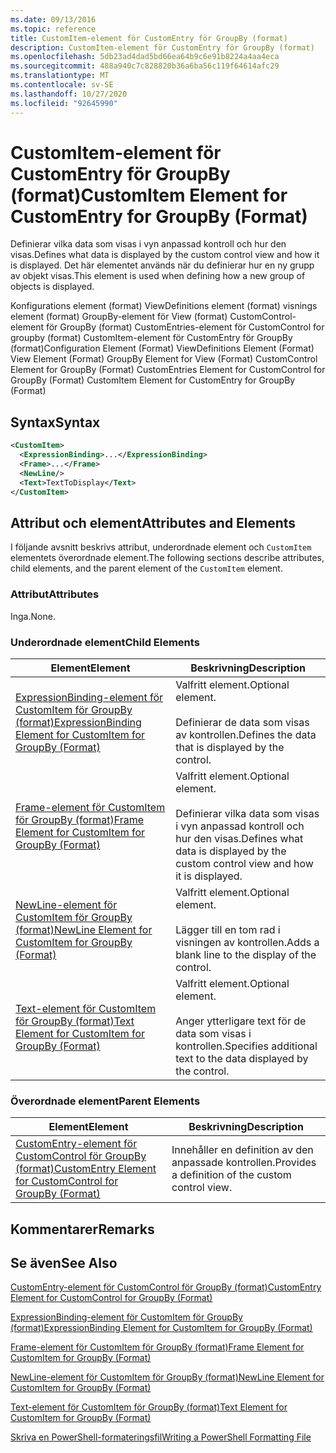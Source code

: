 ```yaml
---
ms.date: 09/13/2016
ms.topic: reference
title: CustomItem-element för CustomEntry för GroupBy (format)
description: CustomItem-element för CustomEntry för GroupBy (format)
ms.openlocfilehash: 5db23ad4dad5bd66ea64b9c6e91b8224a4aa4eca
ms.sourcegitcommit: 488a940c7c828820b36a6ba56c119f64614afc29
ms.translationtype: MT
ms.contentlocale: sv-SE
ms.lasthandoff: 10/27/2020
ms.locfileid: "92645990"
---
```

# <a name="customitem-element-for-customentry-for-groupby-format"></a><span data-ttu-id="4e599-103">CustomItem-element för CustomEntry för GroupBy (format)</span><span class="sxs-lookup"><span data-stu-id="4e599-103">CustomItem Element for CustomEntry for GroupBy (Format)</span></span>

<span data-ttu-id="4e599-104">Definierar vilka data som visas i vyn anpassad kontroll och hur den visas.</span><span class="sxs-lookup"><span data-stu-id="4e599-104">Defines what data is displayed by the custom control view and how it is displayed.</span></span> <span data-ttu-id="4e599-105">Det här elementet används när du definierar hur en ny grupp av objekt visas.</span><span class="sxs-lookup"><span data-stu-id="4e599-105">This element is used when defining how a new group of objects is displayed.</span></span>

<span data-ttu-id="4e599-106">Konfigurations element (format) ViewDefinitions element (format) visnings element (format) GroupBy-element för View (format) CustomControl-element för GroupBy (format) CustomEntries-element för CustomControl for groupby (format) CustomItem-element för CustomEntry för GroupBy (format)</span><span class="sxs-lookup"><span data-stu-id="4e599-106">Configuration Element (Format) ViewDefinitions Element (Format) View Element (Format) GroupBy Element for View (Format) CustomControl Element for GroupBy (Format) CustomEntries Element for CustomControl for GroupBy (Format) CustomItem Element for CustomEntry for GroupBy (Format)</span></span>

## <a name="syntax"></a><span data-ttu-id="4e599-107">Syntax</span><span class="sxs-lookup"><span data-stu-id="4e599-107">Syntax</span></span>

```xml
<CustomItem>
  <ExpressionBinding>...</ExpressionBinding>
  <Frame>...</Frame>
  <NewLine/>
  <Text>TextToDisplay</Text>
</CustomItem>
```

## <a name="attributes-and-elements"></a><span data-ttu-id="4e599-108">Attribut och element</span><span class="sxs-lookup"><span data-stu-id="4e599-108">Attributes and Elements</span></span>

<span data-ttu-id="4e599-109">I följande avsnitt beskrivs attribut, underordnade element och `CustomItem` elementets överordnade element.</span><span class="sxs-lookup"><span data-stu-id="4e599-109">The following sections describe attributes, child elements, and the parent element of the `CustomItem` element.</span></span>

### <a name="attributes"></a><span data-ttu-id="4e599-110">Attribut</span><span class="sxs-lookup"><span data-stu-id="4e599-110">Attributes</span></span>

<span data-ttu-id="4e599-111">Inga.</span><span class="sxs-lookup"><span data-stu-id="4e599-111">None.</span></span>

### <a name="child-elements"></a><span data-ttu-id="4e599-112">Underordnade element</span><span class="sxs-lookup"><span data-stu-id="4e599-112">Child Elements</span></span>

|<span data-ttu-id="4e599-113">Element</span><span class="sxs-lookup"><span data-stu-id="4e599-113">Element</span></span>|<span data-ttu-id="4e599-114">Beskrivning</span><span class="sxs-lookup"><span data-stu-id="4e599-114">Description</span></span>|
|-------------|-----------------|
|[<span data-ttu-id="4e599-115">ExpressionBinding-element för CustomItem för GroupBy (format)</span><span class="sxs-lookup"><span data-stu-id="4e599-115">ExpressionBinding Element for CustomItem for GroupBy (Format)</span></span>](./expressionbinding-element-for-customitem-for-groupby-format.md)|<span data-ttu-id="4e599-116">Valfritt element.</span><span class="sxs-lookup"><span data-stu-id="4e599-116">Optional element.</span></span><br /><br /> <span data-ttu-id="4e599-117">Definierar de data som visas av kontrollen.</span><span class="sxs-lookup"><span data-stu-id="4e599-117">Defines the data that is displayed by the control.</span></span>|
|[<span data-ttu-id="4e599-118">Frame-element för CustomItem för GroupBy (format)</span><span class="sxs-lookup"><span data-stu-id="4e599-118">Frame Element for CustomItem for GroupBy (Format)</span></span>](./frame-element-for-customitem-for-groupby-format.md)|<span data-ttu-id="4e599-119">Valfritt element.</span><span class="sxs-lookup"><span data-stu-id="4e599-119">Optional element.</span></span><br /><br /> <span data-ttu-id="4e599-120">Definierar vilka data som visas i vyn anpassad kontroll och hur den visas.</span><span class="sxs-lookup"><span data-stu-id="4e599-120">Defines what data is displayed by the custom control view and how it is displayed.</span></span>|
|[<span data-ttu-id="4e599-121">NewLine-element för CustomItem för GroupBy (format)</span><span class="sxs-lookup"><span data-stu-id="4e599-121">NewLine Element for CustomItem for GroupBy (Format)</span></span>](./newline-element-for-customitem-for-groupby-format.md)|<span data-ttu-id="4e599-122">Valfritt element.</span><span class="sxs-lookup"><span data-stu-id="4e599-122">Optional element.</span></span><br /><br /> <span data-ttu-id="4e599-123">Lägger till en tom rad i visningen av kontrollen.</span><span class="sxs-lookup"><span data-stu-id="4e599-123">Adds a blank line to the display of the control.</span></span>|
|[<span data-ttu-id="4e599-124">Text-element för CustomItem för GroupBy (format)</span><span class="sxs-lookup"><span data-stu-id="4e599-124">Text Element for CustomItem for GroupBy (Format)</span></span>](./text-element-for-customitem-for-groupby-format.md)|<span data-ttu-id="4e599-125">Valfritt element.</span><span class="sxs-lookup"><span data-stu-id="4e599-125">Optional element.</span></span><br /><br /> <span data-ttu-id="4e599-126">Anger ytterligare text för de data som visas i kontrollen.</span><span class="sxs-lookup"><span data-stu-id="4e599-126">Specifies additional text to the data displayed by the control.</span></span>|

### <a name="parent-elements"></a><span data-ttu-id="4e599-127">Överordnade element</span><span class="sxs-lookup"><span data-stu-id="4e599-127">Parent Elements</span></span>

|<span data-ttu-id="4e599-128">Element</span><span class="sxs-lookup"><span data-stu-id="4e599-128">Element</span></span>|<span data-ttu-id="4e599-129">Beskrivning</span><span class="sxs-lookup"><span data-stu-id="4e599-129">Description</span></span>|
|-------------|-----------------|
|[<span data-ttu-id="4e599-130">CustomEntry-element för CustomControl för GroupBy (format)</span><span class="sxs-lookup"><span data-stu-id="4e599-130">CustomEntry Element for CustomControl for GroupBy (Format)</span></span>](./customentry-element-for-customcontrol-for-groupby-format.md)|<span data-ttu-id="4e599-131">Innehåller en definition av den anpassade kontrollen.</span><span class="sxs-lookup"><span data-stu-id="4e599-131">Provides a definition of the custom control view.</span></span>|

## <a name="remarks"></a><span data-ttu-id="4e599-132">Kommentarer</span><span class="sxs-lookup"><span data-stu-id="4e599-132">Remarks</span></span>

## <a name="see-also"></a><span data-ttu-id="4e599-133">Se även</span><span class="sxs-lookup"><span data-stu-id="4e599-133">See Also</span></span>

[<span data-ttu-id="4e599-134">CustomEntry-element för CustomControl för GroupBy (format)</span><span class="sxs-lookup"><span data-stu-id="4e599-134">CustomEntry Element for CustomControl for GroupBy (Format)</span></span>](./customentry-element-for-customcontrol-for-groupby-format.md)

[<span data-ttu-id="4e599-135">ExpressionBinding-element för CustomItem för GroupBy (format)</span><span class="sxs-lookup"><span data-stu-id="4e599-135">ExpressionBinding Element for CustomItem for GroupBy (Format)</span></span>](./expressionbinding-element-for-customitem-for-groupby-format.md)

[<span data-ttu-id="4e599-136">Frame-element för CustomItem för GroupBy (format)</span><span class="sxs-lookup"><span data-stu-id="4e599-136">Frame Element for CustomItem for GroupBy (Format)</span></span>](./frame-element-for-customitem-for-groupby-format.md)

[<span data-ttu-id="4e599-137">NewLine-element för CustomItem för GroupBy (format)</span><span class="sxs-lookup"><span data-stu-id="4e599-137">NewLine Element for CustomItem for GroupBy (Format)</span></span>](./newline-element-for-customitem-for-groupby-format.md)

[<span data-ttu-id="4e599-138">Text-element för CustomItem för GroupBy (format)</span><span class="sxs-lookup"><span data-stu-id="4e599-138">Text Element for CustomItem for GroupBy (Format)</span></span>](./text-element-for-customitem-for-groupby-format.md)

[<span data-ttu-id="4e599-139">Skriva en PowerShell-formateringsfil</span><span class="sxs-lookup"><span data-stu-id="4e599-139">Writing a PowerShell Formatting File</span></span>](./writing-a-powershell-formatting-file.md)
